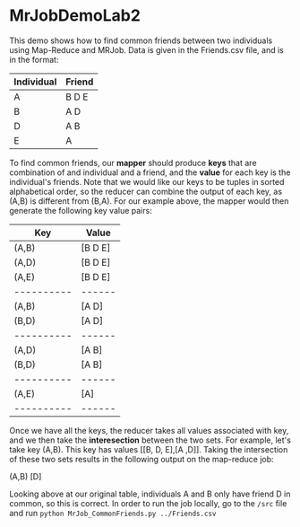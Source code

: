 # MrJobDemoLab2
This demo shows how to find common friends between two individuals using Map-Reduce and MRJob. Data is given in the Friends.csv file, and is in the format:

|Individual|Friend|
|----------|------|
| A | B D E |
| B | A D|
| D | A B|
| E | A |

To find common friends, our **mapper** should produce **keys** that are combination of and individual and a friend, and the **value** for each key is the individual's friends. Note that we would like our keys to be tuples in sorted alphabetical order, so the reducer can combine the output of each key, as 
(A,B) is different from (B,A). For our example above, the mapper would then generate the following key value pairs:

|Key|Value|
|----------|------|
| (A,B) | [B D E] |
| (A,D) | [B D E]|
| (A,E) | [B D E]|
|----------|------|
| (A,B) | [A D] |
| (B,D) | [A D] |
|----------|------|
| (A,D) | [A B] |
| (B,D) | [A B] |
|----------|------|
| (A,E) | [A] |
|----------|------|

Once we have all the keys, the reducer takes all values associated with key, and we then take the **interesection** between the two sets. For example, let's take key (A,B). This key has values [[B, D, E],[A ,D]]. Taking the intersection of these two sets results in the following output on the map-reduce job:

(A,B)     [D]

Looking above at our original table, individuals A and B only have friend D in common, so this is correct. In order to run the job locally, go to the `/src` file and run `python MrJob_CommonFriends.py ../Friends.csv`